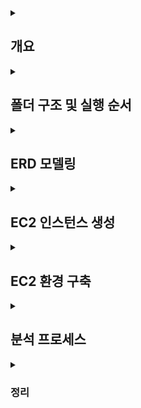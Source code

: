 <details>
<summary><h2>개요</h2></summary>

- AWS EC2에 Oracle Linux 8 + Oracle Database XE 21c 설치  
- 가상 OTT 서비스 ERD 설계 및 가상 데이터 생성  
- CSV 업로드 → 외부 테이블 적재 → 내부 테이블 변환 및 제약조건 추가  
- 간단한 SQL 분석 프로세스 (구독 전환율, 유지율, 시청 패턴, 수익 기여도) 수행

### 🎯 프로젝트 개요
이 프로젝트는 OTT 플랫폼의 데이터를 **실시간이 아닌 비동기(배치 기반)** 으로 수집·분석하기 위한 연습용 설계입니다.
Oracle XE를 EC2 환경에 구축하고, OTT 서비스의 가상 로그 데이터를 로드하여 집계·분석하는 과정에 초점을 맞추었습니다.

</details>


<details>
<summary><h2>폴더 구조 및 실행 순서</h2></summary>

- project/
  - image/
  - virtual_OTT/
    - data_pipeline/ : 가상 데이터 생성 및 CSV → DB 적재 스크립트
      - fake_data.ipynb
      - SYS.sql
      - ETL.sql
      - DDL.sql
    - analysis_process/ : SQL 분석 프로세스 및 결과
      - TOPIC1.sql
      - TOPIC2.sql
      - TOPIC3.sql
      - TOPIC4.sql

**실행 순서**  
1. fake_data.ipynb 에서 가상 데이터 생성 (csv 파일 생성)  
2. EC2 인스턴스 생성 과정 확인  
3. EC2 환경 구축 확인  
4. ETL, DDL에서 CSV 파일 적재 및 외부 테이블 → 내부 테이블 변환  
5. virtual_OTT/analysis_process/에서 SQL 분석 프로세스 실행 및 결과 확인  

</details>


<details>
<summary><h2>ERD 모델링</h2></summary>

![ERD](./image/ERD.png)

</details>


<details>
<summary><h2>EC2 인스턴스 생성</h2></summary>

### Step 1: EC2 인스턴스 시작  
![EC2 Step1](./image/EC2_instance_step1.png)

### Step 2-1: AMI 선택  
![EC2 Step2-1](./image/EC2_instance_step2-1.png)

### Step 2-2: 구독한 AMI  
![EC2 Step2-2](./image/EC2_instance_step2-2.png)

### Step 3: 인스턴스 유형 선택  
![EC2 Step3](./image/EC2_instance_step3.png)

### Step 4: 키 페어 생성  
![EC2 Step4](./image/EC2_instance_step4.png)

### Step 4-2: 키 페어 상세  
![EC2 Step4-2](./image/EC2_instance_step4-2.png)

### Step 5: 네트워크 설정  
![EC2 Step5](./image/EC2_instance_step5.png)

### Step 6: 스토리지 설정  
![EC2 Step6](./image/EC2_instance_step6.png)

</details>


<details>
<summary><h2>EC2 환경 구축</h2></summary>

```bash
# 1. SSH 접속 (키 파일이 있는 경로에서 실행)
ssh -i "<your-key.pem>" ec2-user@<public-ip-address>

# 2. 시스템 업데이트
sudo dnf update -y

# 3. 필요한 패키지 설치
sudo dnf install -y oracle-database-preinstall-21c wget unzip

# 4. Oracle XE 설치 파일 업로드 (로컬 → EC2)
scp -i "<your-key.pem>" <local-path-to-rpm>/oracle-database-xe-21c-1.0-1.ol8.x86_64.rpm ec2-user@<public-ip-address>:/tmp/

# 5. rpm 패키지 설치 (EC2 내부)
cd /tmp
sudo dnf localinstall -y oracle-database-xe-21c-1.0-1.ol8.x86_64.rpm

# 6. 초기 설정 및 비밀번호 지정
sudo /etc/init.d/oracle-xe-21c configure

# 7. 서비스 상태 확인
ps -ef | grep pmon
ps -ef | grep tnslsnr
sudo ss -ltnp | grep 1521

# 8. 방화벽 설정 (필요 시)
sudo firewall-cmd --add-port=1521/tcp --permanent
sudo firewall-cmd --reload
sudo firewall-cmd --list-all

# 9. Oracle Developer 접속 후 DB 상태 확인

SQL Developer에서 새로운 연결(New Connection)을 생성

- Connection Name: 임의로 지정 (예: `EC2-OracleXE`)
- Username: system (또는 생성한 사용자 계정명, 예: `movies`)
- Password: 설치 시 `sudo /etc/init.d/oracle-xe-21c configure` 단계에서 설정한 비밀번호
- Hostname: EC2 퍼블릭 IPv4 주소 (예: `16.xxx.xxx.xxx`)
- Port: 1521
- Service Name: xepdb1

연결 후 SQL Worksheet에서 아래 쿼리를 실행해 DB 상태를 확인
SQL> SELECT host_name, instance_name, version FROM v$instance;

# 10. CSV 파일 업로드 및 권한 설정

1. 업로드 받을 디렉토리 생성 (ec2-user 홈 디렉토리)
mkdir -p /home/ec2-user/csv_dir
2. 로컬 PC → EC2로 CSV 업로드
scp -i "<your-key.pem>" <local-path-to-csv>/*.csv ec2-user@<public-ip-address>:/home/ec2-user/csv_dir/
3. Oracle XE가 접근할 수 있는 디렉토리로 복사
sudo cp /home/ec2-user/csv_dir/*.csv /opt/oracle/admin/XE/dpdump/
4. 소유자와 그룹 변경 (oracle:oinstall)
sudo chown oracle:oinstall /opt/oracle/admin/XE/dpdump/*.csv
5. 퍼미션 설정 (읽기 가능)
sudo chmod 644 /opt/oracle/admin/XE/dpdump/*.csv
6. 최종 확인
sudo ls -l /opt/oracle/admin/XE/dpdump/ | grep csv
```
</details>

<details>
<summary><h2>분석 프로세스</h2></summary>


<summary><h3>Topic 1: 고객들의 플랜 업그레이드 비율</h3></summary>

**분석 항목**  
1-1. Free → Basic/Premium 업그레이드율  
1-2. Free 가입자가 처음 업그레이드하기까지 걸린 시간  
1-3. 업그레이드 후 3개월 이상 유지율  

**분석 결과 요약**  
- Free 신규 가입자의 다음 달 유료 전환율 ≈ 77~78%  
- Free 가입자의 약 79%가 1개월 내 전환, 95% 이상이 2개월 내 전환  
- 업그레이드 후 3개월 이상 연속 유료 유지 비율 ≈ 70%


<summary><h3>Topic 2: 무료 가입 고객의 시청 패턴 변화</h3></summary>

**분석 항목**  
- 무료 가입자의 업그레이드 전 평균 시청 횟수  
- 유료 업그레이드 직후 시청 횟수 변화율  
- 유료 콘텐츠 비중  

**분석 결과 요약**  
- 무료 가입자는 평균 1.4편 → 유료 전환 직후 2.1편 (65% 증가)  
- 전환 직후 유료 콘텐츠 비중은 약 3.8%  


<summary><h3>Topic 3: 시청 횟수와 유료 플랜 유지 기간의 관계</h3></summary>

**분석 항목**  
- 고객을 시청 횟수 기준 Low / Medium / High 3그룹으로 분류  
- 그룹별 유료 플랜 유지 개월 수 비교  

**분석 결과 요약**  
- High: 단기 집중 후 빠른 해지 ("폭식형")  
- Medium: 평균적 유지  
- Low: 시청 적지만 장기 유지 ("깜빡 구독")  


<summary><h3>Topic 4: 수익 기여도 분석</h3></summary>

**분석 항목**  
4-1. 플랜별 수익 기여도  
4-2. 연령대별 ARPU(1인당 평균 매출)  
> *가중치 산식: 구독료 + 0.1 × 시청 횟수*

**분석 결과 요약**  
- Premium ≈ 1억7천만 / Basic ≈ 9천만 / Free ≈ 65만  
- 20~30대가 전체 매출을 주도, ARPU 세대별 차이는 크지 않음  


</details>


<details>
<summary><h3>정리</h3></summary>

## 의의
- AWS EC2 환경에 **Oracle Linux + Oracle XE 21c**를 직접 구축하고, 외부 데이터를 ETL 파이프라인으로 적재하여 **엔드투엔드 데이터 분석 흐름**을 실습한 경험  
- OTT 서비스 ERD 모델링부터 가상 데이터 생성, CSV 업로드, 외부 테이블 → 내부 테이블 변환, 제약조건 적용, SQL 분석 프로세스 실행까지의 **데이터 분석 사이클 전체를 구현**  
- 데이터베이스 기반 분석에서 **설계 → 데이터 준비 → 분석 → 결과 도출**의 전 과정을 경험하며,  
  이후 실제 대용량 환경에서의 확장 및 최적화 방향(병렬, 파티셔닝, 인덱스 튜닝 등)을 고민할 수 있는 토대 마련

## 한계점
- 가상 데이터는 일정한 형식과 가중치를 부여해 생성되었기 때문에, 실제 서비스 환경에서 발생하는 **비정형적/비선형적 데이터 패턴**을 완전히 반영하지 못함  
- Oracle XE 무료 버전 환경에서는 **파티션, 병렬 처리, 고급 튜닝 기능** 등을 지원하지 않아  대규모 OLAP 환경에서의 **병렬 처리 성능 비교나 파티션 전략 실험**을 수행할 수 없었음

## 여담
- OLAP 환경에서 적절한 인덱스를 설계하여 쿼리를 실행해본 결과, **버퍼 사용량은 줄었지만 실행 시간 단축 효과는 미미**했음. 오히려 **인덱스 유지로 인한 DML 경합**이 발생할 수 있다는 점에서, 대규모 집계 환경에서는 인덱스 기반 최적화보다는 **병렬 처리, 파티셔닝, 집계 전략 설계**가 더 효과적이라는 것을 실습을 통해 체감.
- 동일한 쿼리를 로컬 PC에서 실행했을 때보다, EC2 환경에서 원격 접속하여 실행할 경우 시간이 **약 2~3배 더 소요**됨을 확인. 이는 네트워크를 통한 **User Call 비용**이 성능에 중요한 영향을 미친다는 점을 보여주며, 실제 대규모 환경에서 **User Call 최소화**(불필요한 쿼리 호출 줄이기, Batch 처리, 효율적 SQL 작성)가 중요하다는 걸 실감함.

</details>

